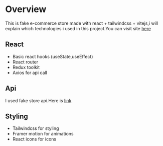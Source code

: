 # Overview
>
This is fake e-commerce store made with react + tailwindcss + vitejs,i will explain which technologies i used in this project.You can visit site [here](https://graceful-belekoy-212d5a.netlify.app/)

## React
>
- Basic react hooks (useState,useEffect)
- React router
- Redux toolkit
- Axios for api call
## Api
>
I used fake store api.Here is [link](https://fakestoreapi.com/) 
## Styling
>
- Tailwindcss for styling
- Framer motion for animations
- React icons for icons

